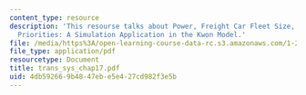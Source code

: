 ```yaml
---
content_type: resource
description: 'This resourse talks about Power, Freight Car Fleet Size, and Service
  Priorities: A Simulation Application in the Kwon Model.'
file: /media/https%3A/open-learning-course-data-rc.s3.amazonaws.com/1-221j-transportation-systems-fall-2004/4db592669b4847ebe5e427cd982f3e5b_trans_sys_chap17.pdf
file_type: application/pdf
resourcetype: Document
title: trans_sys_chap17.pdf
uid: 4db59266-9b48-47eb-e5e4-27cd982f3e5b
---
```

